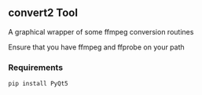## convert2 Tool ##

A graphical wrapper of some ffmpeg conversion routines

Ensure that you have ffmpeg and ffprobe on your path

### Requirements ###

```
pip install PyQt5
```